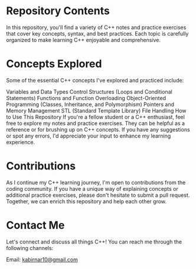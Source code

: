# Repository Contents
In this repository, you'll find a variety of C++ notes and practice exercises that cover key concepts, syntax, and best practices. Each topic is carefully organized to make learning C++ enjoyable and comprehensive.

# Concepts Explored
Some of the essential C++ concepts I've explored and practiced include:

Variables and Data Types
Control Structures (Loops and Conditional Statements)
Functions and Function Overloading
Object-Oriented Programming (Classes, Inheritance, and Polymorphism)
Pointers and Memory Management
STL (Standard Template Library)
File Handling
How to Use This Repository
If you're a fellow student or a C++ enthusiast, feel free to explore my notes and practice exercises. They can be helpful as a reference or for brushing up on C++ concepts. If you have any suggestions or spot any errors, I'd appreciate your input to enhance my learning experience.

# Contributions
As I continue my C++ learning journey, I'm open to contributions from the coding community. If you have a unique way of explaining concepts or additional practice exercises, please don't hesitate to submit a pull request. Together, we can enrich this repository and help each other grow.

# Contact Me
Let's connect and discuss all things C++! You can reach me through the following channels:

Email: kabirnar10@gmail.com

